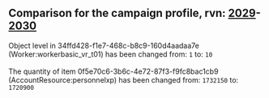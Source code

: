 ## Comparison for the campaign profile, rvn: [2029](https://github.com/PRO100KatYT/FortniteProfileRevisions/tree/main/profiles/campaign/2029%20campaign.json)-[2030](https://github.com/PRO100KatYT/FortniteProfileRevisions/tree/main/profiles/campaign/2030%20campaign.json)

Object level in 34ffd428-f1e7-468c-b8c9-160d4aadaa7e (Worker:workerbasic_vr_t01) has been changed from: `1` to: `10`
<br><br>
The quantity of item 0f5e70c6-3b6c-4e72-87f3-f9fc8bac1cb9 (AccountResource:personnelxp) has been changed from: `1732150` to: `1720900`
<br><br>
